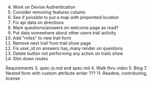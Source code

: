   4.  Work on Devise Authentication
  6.  Consider removing features column
  8.  See if possible to put a map with pinpointed location
  10. Fix api data on directions
  13. Mark questions/answers on welcome page as read?
  16. Put data somewhere about other users trail activity
  17.  Add "miles" to new trail form
  18.  Remove next trail from trail show page
  19.  Fix user_id on answers has_many render on questions
  20.  Delete button not performing any action on trails show
  21.  Slim down routes


Requirements
3. spec-js.md and spec.md
4. Walk thru video
5. Blog
7. Nested form with custom attribute writer   ???
11. Readme, contributing, license

<script type="text/javascript" charset="utf-8">
  $(document).ready(function () {
    $('#show-trail-form').hide();
    attachNewTrailListener();
  })

  function attachNewTrailListener() {
    $(document).on('click', "#list-add-new-trail", function(e) {
      e.preventDefault();
      $('#show-trail-form').show();
    })

  }
</script>


<!-- <%=# render 'list_trails_form', f: trail_builder %> -->
